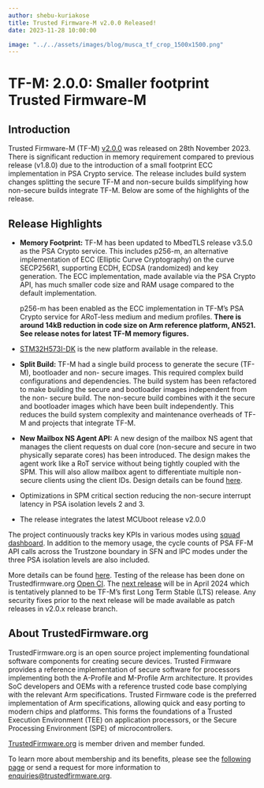 ```yaml
---
author: shebu-kuriakose
title: Trusted Firmware-M v2.0.0 Released!
date: 2023-11-28 10:00:00

image: "../../assets/images/blog/musca_tf_crop_1500x1500.png"
---
```


# **TF-M: 2.0.0: Smaller footprint Trusted Firmware-M**

## Introduction

Trusted Firmware-M (TF-M) [v2.0.0](https://git.trustedfirmware.org/TF-M/trusted-firmware-m.git/tag/?h=TF-Mv2.0.0) was released on 28th November 2023. There is significant reduction in
memory requirement compared to previous release (v1.8.0) due to the introduction of a small footprint
ECC implementation in PSA Crypto service. The release includes build system changes splitting the
secure TF-M and non-secure builds simplifying how non-secure builds integrate TF-M. Below are some
of the highlights of the release.

## Release Highlights

- **Memory Footprint:** TF-M has been updated to MbedTLS release v3.5.0 as the PSA Crypto service. This includes p256-m, an alternative implementation of ECC (Elliptic Curve Cryptography) on the
curve SECP256R1, supporting ECDH, ECDSA (randomized) and key generation. The ECC implementation, made available via the PSA Crypto API, has much smaller code size and RAM usage
compared to the default implementation.

  p256-m has been enabled as the ECC implementation in TF-M’s PSA Crypto service for ARoT-less medium and medium profiles. **There is around 14kB reduction in code size on Arm reference
platform, AN521. See release notes for latest TF-M memory figures.**

- [STM32H573I-DK](https://tf-m-user-guide.trustedfirmware.org/platform/stm/common/stm32h5xx/readme.html) is the new platform available in the release.

- **Split Build:** TF-M had a single build process to generate the secure (TF-M), bootloader and non-
secure images. This required complex build configurations and dependencies. The build system has
been refactored to make building the secure and bootloader images independent from the non-
secure build. The non-secure build combines with it the secure and bootloader images which have
been built independently. This reduces the build system complexity and maintenance overheads of
TF-M and projects that integrate TF-M.

- **New Mailbox NS Agent API:** A new design of the mailbox NS agent that manages the client requests
on dual core (non-secure and secure in two physically separate cores) has been introduced. The
design makes the agent work like a RoT service without being tightly coupled with the SPM. This will
also allow mailbox agent to differentiate multiple non-secure clients using the client IDs. Design
details can be found [here](https://tf-m-user-guide.trustedfirmware.org/design_docs/dual-cpu/mailbox_ns_agent_update.html).

- Optimizations in SPM critical section reducing the non-secure interrupt latency in PSA isolation
levels 2 and 3.

- The release integrates the latest MCUboot release v2.0.0

The project continuously tracks key KPIs in various modes using [squad dashboard](https://qa-reports.linaro.org/tf/tf-m/metrics/?environment=PERF-AN521-GCC-Level1-SFN-Release&environment=MEMORY-AN521-ARMCC-Medium-Minsizerel&environment=MEMORY-AN521-ARMCC-Small-Minsizerel&environment=MEMORY-AN521-ARMCC-Default-Minsizerel&environment=PERF-AN521-GCC-Level1-IPC-Release&environment=MEMORY-AN521-ARMCC-Large-Minsizerel&environment=PERF-AN521-GCC-Level3-IPC-Release&environment=PERF-AN521-GCC-Level2-IPC-Release&metric=:summary:). In addition to the
memory usage, the cycle counts of PSA FF-M API calls across the Trustzone boundary in SFN and IPC
modes under the three PSA isolation levels are also included.

More details can be found [here](https://tf-m-user-guide.trustedfirmware.org/releases/2.0.0.html). Testing of the release has been done on Trustedfirmware.org [Open CI](https://ci.trustedfirmware.org/).
The [next release](https://tf-m-user-guide.trustedfirmware.org/releases/index.html#future-release-plans) will be in April 2024 which is tentatively planned to be
TF-M’s first Long Term Stable (LTS) release. Any security fixes prior to the next release will be made
available as patch releases in v2.0.x release branch.

## About TrustedFirmware.org

TrustedFirmware.org is an open source project implementing foundational software components for creating secure devices. Trusted Firmware provides a reference implementation of secure software for processors implementing both the A-Profile and M-Profile Arm architecture. It provides SoC developers and OEMs with a reference trusted code base complying with the relevant Arm specifications. Trusted Firmware code is the preferred implementation of Arm specifications, allowing quick and easy porting to modern chips and platforms. This forms the foundations of a Trusted Execution Environment (TEE) on application processors, or the Secure Processing Environment (SPE) of microcontrollers.

[TrustedFirmware.org](https://www.trustedfirmware.org) is member driven and member funded.

To learn more about membership and its benefits, please see the [following page](/about) or send a request for more information to enquiries@trustedfirmware.org.

